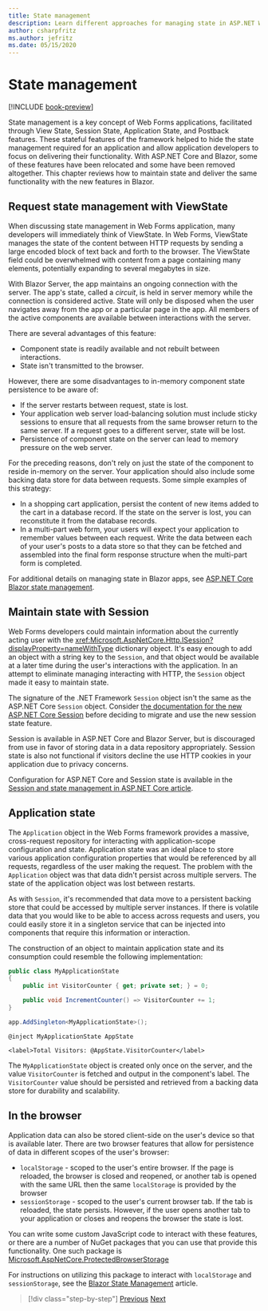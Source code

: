 ```yaml
---
title: State management
description: Learn different approaches for managing state in ASP.NET Web Forms and Blazor.
author: csharpfritz
ms.author: jefritz
ms.date: 05/15/2020
---
```

# State management

[!INCLUDE [book-preview](../../../includes/book-preview.md)]

State management is a key concept of Web Forms applications, facilitated through View State, Session State, Application State, and Postback features. These stateful features of the framework helped to hide the state management required for an application and allow application developers to focus on delivering their functionality. With ASP.NET Core and Blazor, some of these features have been relocated and some have been removed altogether. This chapter reviews how to maintain state and deliver the same functionality with the new features in Blazor.

## Request state management with ViewState

When discussing state management in Web Forms application, many developers will immediately think of ViewState. In Web Forms, ViewState manages the state of the content between HTTP requests by sending a large encoded block of text back and forth to the browser. The ViewState field could be overwhelmed with content from a page containing many elements, potentially expanding to several megabytes in size.

With Blazor Server, the app maintains an ongoing connection with the server. The app's state, called a *circuit*, is held in server memory while the connection is considered active. State will only be disposed when the user navigates away from the app or a particular page in the app. All members of the active components are available between interactions with the server.

There are several advantages of this feature:

- Component state is readily available and not rebuilt between interactions.
- State isn't transmitted to the browser.

However, there are some disadvantages to in-memory component state persistence to be aware of:

- If the server restarts between request, state is lost.
- Your application web server load-balancing solution must include sticky sessions to ensure that all requests from the same browser return to the same server. If a request goes to a different server, state will be lost.
- Persistence of component state on the server can lead to memory pressure on the web server.

For the preceding reasons, don't rely on just the state of the component to reside in-memory on the server. Your application should also include some backing data store for data between requests. Some simple examples of this strategy:

- In a shopping cart application, persist the content of new items added to the cart in a database record. If the state on the server is lost, you can reconstitute it from the database records.
- In a multi-part web form, your users will expect your application to remember values between each request. Write the data between each of your user's posts to a data store so that they can be fetched and assembled into the final form response structure when the multi-part form is completed.

For additional details on managing state in Blazor apps, see [ASP.NET Core Blazor state management](/aspnet/core/blazor/state-management).

## Maintain state with Session

Web Forms developers could maintain information about the currently acting user with the <xref:Microsoft.AspNetCore.Http.ISession?displayProperty=nameWithType> dictionary object. It's easy enough to add an object with a string key to the `Session`, and that object would be available at a later time during the user's interactions with the application. In an attempt to eliminate managing interacting with HTTP, the `Session` object made it easy to maintain state.

The signature of the .NET Framework `Session` object isn't the same as the ASP.NET Core `Session` object. Consider [the documentation for the new ASP.NET Core Session](/dotnet/api/microsoft.aspnetcore.http.isession) before deciding to migrate and use the new session state feature.

Session is available in ASP.NET Core and Blazor Server, but is discouraged from use in favor of storing data in a data repository appropriately. Session state is also not functional if visitors decline the use HTTP cookies in your application due to privacy concerns.

Configuration for ASP.NET Core and Session state is available in the [Session and state management in ASP.NET Core article](/aspnet/core/fundamentals/app-state#session-state).

## Application state

The `Application` object in the Web Forms framework provides a massive, cross-request repository for interacting with application-scope configuration and state. Application state was an ideal place to store various application configuration properties that would be referenced by all requests, regardless of the user making the request. The problem with the `Application` object was that data didn't persist across multiple servers. The state of the application object was lost between restarts.

As with `Session`, it's recommended that data move to a persistent backing store that could be accessed by multiple server instances. If there is volatile data that you would like to be able to access across requests and users, you could easily store it in a singleton service that can be injected into components that require this information or interaction.

The construction of an object to maintain application state and its consumption could resemble the following implementation:

```csharp
public class MyApplicationState
{
    public int VisitorCounter { get; private set; } = 0;

    public void IncrementCounter() => VisitorCounter += 1;
}
```

```csharp
app.AddSingleton<MyApplicationState>();
```

```razor
@inject MyApplicationState AppState

<label>Total Visitors: @AppState.VisitorCounter</label>
```

The `MyApplicationState` object is created only once on the server, and the value `VisitorCounter` is fetched and output in the component's label. The `VisitorCounter` value should be persisted and retrieved from a backing data store for durability and scalability.

## In the browser

Application data can also be stored client-side on the user's device so that is available later. There are two browser features that allow for persistence of data in different scopes of the user's browser:

- `localStorage` - scoped to the user's entire browser. If the page is reloaded, the browser is closed and reopened, or another tab is opened with the same URL then the same `localStorage` is provided by the browser
- `sessionStorage` - scoped to the user's current browser tab. If the tab is reloaded, the state persists. However, if the user opens another tab to your application or closes and reopens the browser the state is lost.

You can write some custom JavaScript code to interact with these features, or there are a number of NuGet packages that you can use that provide this functionality. One such package is [Microsoft.AspNetCore.ProtectedBrowserStorage](https://www.nuget.org/packages/Microsoft.AspNetCore.ProtectedBrowserStorage)

For instructions on utilizing this package to interact with `localStorage` and `sessionStorage`, see the [Blazor State Management](/aspnet/core/blazor/state-management#protected-browser-storage-experimental-package) article.

>[!div class="step-by-step"]
>[Previous](pages-routing-layouts.md)
>[Next](forms-validation.md)
